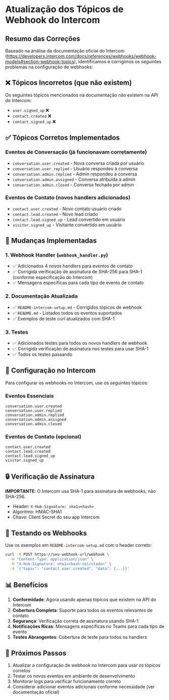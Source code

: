 # Atualização dos Tópicos de Webhook do Intercom

## Resumo das Correções

Baseado na análise da documentação oficial do Intercom (https://developers.intercom.com/docs/references/webhooks/webhook-models#section-webhook-topics), identificamos e corrigimos os seguintes problemas na configuração de webhooks:

## ❌ Tópicos Incorretos (que não existem)

Os seguintes tópicos mencionados na documentação não existem na API do Intercom:

- `user.signed_up` ❌
- `contact.created` ❌
- `contact.signed_up` ❌

## ✅ Tópicos Corretos Implementados

### Eventos de Conversação (já funcionavam corretamente)
- `conversation.user.created` - Nova conversa criada por usuário
- `conversation.user.replied` - Usuário respondeu à conversa
- `conversation.admin.replied` - Admin respondeu à conversa
- `conversation.admin.assigned` - Conversa atribuída a admin
- `conversation.admin.closed` - Conversa fechada por admin

### Eventos de Contato (novos handlers adicionados)
- `contact.user.created` - Novo contato usuário criado
- `contact.lead.created` - Novo lead criado
- `contact.lead.signed_up` - Lead convertido em usuário
- `visitor.signed_up` - Visitante convertido em usuário

## 🔧 Mudanças Implementadas

### 1. Webhook Handler (`webhook_handler.py`)
- ✅ Adicionados 4 novos handlers para eventos de contato
- ✅ Corrigida verificação de assinatura de SHA-256 para SHA-1 (conforme especificação do Intercom)
- ✅ Mensagens específicas para cada tipo de evento de contato

### 2. Documentação Atualizada
- ✅ `README-intercom-setup.md` - Corrigidos tópicos de webhook
- ✅ `README.md` - Listados todos os eventos suportados
- ✅ Exemplos de teste curl atualizados com SHA-1

### 3. Testes
- ✅ Adicionados testes para todos os novos handlers de webhook
- ✅ Corrigida verificação de assinatura nos testes para usar SHA-1
- ✅ Todos os testes passando

## 📝 Configuração no Intercom

Para configurar os webhooks no Intercom, use os seguintes tópicos:

### Eventos Essenciais
```
conversation.user.created
conversation.user.replied
conversation.admin.replied
conversation.admin.assigned
conversation.admin.closed
```

### Eventos de Contato (opcional)
```
contact.user.created
contact.lead.created
contact.lead.signed_up
visitor.signed_up
```

## 🔒 Verificação de Assinatura

**IMPORTANTE**: O Intercom usa SHA-1 para assinatura de webhooks, não SHA-256.

- Header: `X-Hub-Signature: sha1=<hash>`
- Algoritmo: HMAC-SHA1
- Chave: Client Secret do seu app Intercom

## 🧪 Testando os Webhooks

Use os exemplos em `README-intercom-setup.md` com o header correto:

```bash
curl -X POST https://seu-webhook-url/webhook \
  -H "Content-Type: application/json" \
  -H "X-Hub-Signature: sha1=<hash-calculado>" \
  -d '{"topic": "contact.user.created", "data": {...}}'
```

## 📊 Benefícios

1. **Conformidade**: Agora usando apenas tópicos que existem na API do Intercom
2. **Cobertura Completa**: Suporte para todos os eventos relevantes de contato
3. **Segurança**: Verificação correta de assinatura usando SHA-1
4. **Notificações Ricas**: Mensagens específicas no Teams para cada tipo de evento
5. **Testes Abrangentes**: Cobertura de teste para todos os handlers

## 🚀 Próximos Passos

1. Atualizar a configuração de webhook no Intercom para usar os tópicos corretos
2. Testar os novos eventos em ambiente de desenvolvimento
3. Monitorar logs para verificar funcionamento correto
4. Considerar adicionar eventos adicionais conforme necessidade (ver documentação oficial)
